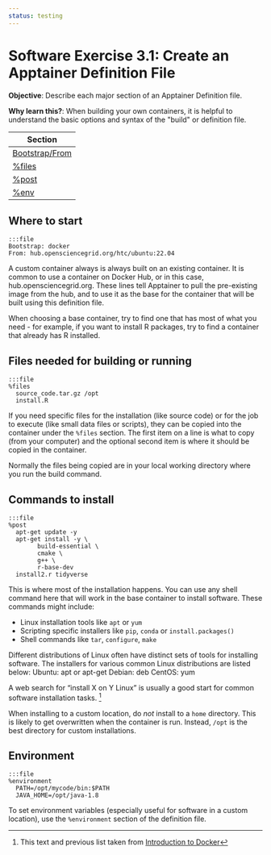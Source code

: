 ```yaml
---
status: testing
---
```


<style type="text/css"> pre em { font-style: normal; background-color: yellow; } pre strong { font-style: normal; font-weight: bold; color: \#008; } </style>

Software Exercise 3.1: Create an Apptainer Definition File
============================================================

**Objective**: Describe each major section of an Apptainer Definition file. 

**Why learn this?**: When building your own containers, it is helpful to understand 
the basic options and syntax of the "build" or definition file. 

| Section | 
|---------|
| [Bootstrap/From](#where-to-start) | 
| [%files](#files-needed-for-building-or-running) | 
| [%post](#commands-to-install) | 
| [%env](#environment) | 


Where to start
---------------

	:::file
	Bootstrap: docker
	From: hub.opensciencegrid.org/htc/ubuntu:22.04

A custom container always is always built on an existing container. It is common 
to use a container on Docker Hub, or in this case, hub.opensciencegrid.org.
These lines tell Apptainer to pull the  pre-existing image from the hub, and to
use it as the base for the  container that will be built using this definition file.

When choosing a base container, try to find one that has most of what you need - for 
example, if you want to install R packages, try to find a container that already 
has R installed. 


Files needed for building or running
---------------

	:::file
	%files
	  source_code.tar.gz /opt
	  install.R

If you need specific files for the installation (like source code) or 
for the job to execute (like small data files or scripts), they can be 
copied into the container under the `%files` section.  The first item on a line 
is what to copy (from your computer) and the optional second item is where it 
should be copied in the container. 

Normally the files being copied are in your local working directory where 
you run the build command. 

Commands to install
---------------

	:::file
	%post
	  apt-get update -y
      apt-get install -y \
            build-essential \
            cmake \
            g++ \
            r-base-dev
      install2.r tidyverse

This is where most of the installation happens. You can use any shell command here 
that will work in the base container to install software. These commands might include: 
- Linux installation tools like `apt` or `yum`
- Scripting specific installers like `pip`, `conda` or `install.packages()`
- Shell commands like `tar`, `configure`, `make`

Different distributions of Linux often have distinct sets of tools for installing software. The installers for various common Linux distributions are listed below:
    Ubuntu: apt or apt-get
    Debian: deb
    CentOS: yum 
    
A web search for “install X on Y Linux” is usually a good start for common software installation tasks. [^1]

When installing to a custom location, do *not* install to a `home` directory. This is 
likely to get overwritten when the container is run. Instead, `/opt` is the best 
directory for custom installations. 

Environment
---------------

	:::file
	%environment
	  PATH=/opt/mycode/bin:$PATH
	  JAVA_HOME=/opt/java-1.8

To set environment variables (especially useful for software in a custom location), 
use the `%environment` section of the definition file. 

[^1]: This text and previous list taken from [Introduction to Docker](https://carpentries-incubator.github.io/docker-introduction/)
